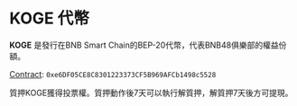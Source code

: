 # KOGE 代幣

**KOGE** 是發行在BNB Smart Chain的BEP-20代幣，代表BNB48俱樂部的權益份額。

[Contract](https://bscscan.com/token/0xe6df05ce8c8301223373cf5b969afcb1498c5528): `0xe6DF05CE8C8301223373CF5B969AFCb1498c5528`

質押KOGE獲得投票權。質押動作後7天可以執行解質押，解質押7天後方可提現。
